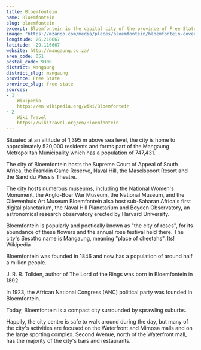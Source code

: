 ```yaml
---
title: Bloemfontein
name: Bloemfontein
slug: bloemfontein
excerpt: Bloemfontein is the capital city of the province of Free State of South Africa; and, as the judicial capital of the nation, one of South Africa's three national capitals and is the seventh largest city in South Africa. 
image: "https://mzango.com/media/places/bloemfontein/bloemfontein-cover.jpg"
longitude: 26.216667
latitude: -29.116667
website: http://mangaung.co.za/
area_code: 051
postal_code: 9300
district: Mangaung
district_slug: mangaung
province: Free State
province_slug: free-state
sources:
- 1
    Wikipedia
    https://en.wikipedia.org/wiki/Bloemfontein
- 2
    Wiki Travel
    https://wikitravel.org/en/Bloemfontein
---
```

Situated at an altitude of 1,395 m above sea level, the city is home to approximately 520,000 residents and forms part of the Mangaung Metropolitan Municipality which has a population of 747,431. 

The city of Bloemfontein hosts the Supreme Court of Appeal of South Africa, the Franklin Game Reserve, Naval Hill, the Maselspoort Resort and the Sand du Plessis Theatre. 

The city hosts numerous museums, including the National Women's Monument, the Anglo-Boer War Museum, the National Museum, and the Oliewenhuis Art Museum Bloemfontein also host sub-Saharan Africa's first digital planetarium, the Naval Hill Planetarium and Boyden Observatory, an astronomical research observatory erected by Harvard University. 

Bloemfontein is popularly and poetically known as "the city of roses", for its abundance of these flowers and the annual rose festival held there. The city's Sesotho name is Mangaung, meaning "place of cheetahs". Its! Wikipedia

Bloemfontein was founded in 1846 and now has a population of around half a million people.

J. R. R. Tolkien, author of The Lord of the Rings was born in Bloemfontein in 1892.

In 1923, the African National Congress (ANC) political party was founded in Bloemfontein.

Today, Bloemfontein is a compact city surrounded by sprawling suburbs.

Happily, the city centre is safe to walk around during the day, but many of the city's activities are focused on the Waterfront and Mimosa malls and on the large sporting complex. Second Avenue, north of the Waterfront mall, has the majority of the city's bars and restaurants.